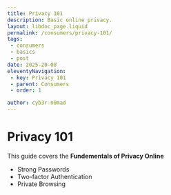 ```yaml
---
title: Privacy 101
description: Basic online privacy.
layout: libdoc_page.liquid
permalink: /consumers/privacy-101/ 
tags: 
 - consumers
 - basics
 - post
date: 2025-20-08
eleventyNavigation:
 - key: Privacy 101
 - parent: Consumers
 - order: 1

author: cyb3r-n0mad
---
```


# Privacy 101

This guide covers the **Fundementals of Privacy Online**
- Strong Passwords
- Two-factor Authentication
- Private Browsing


